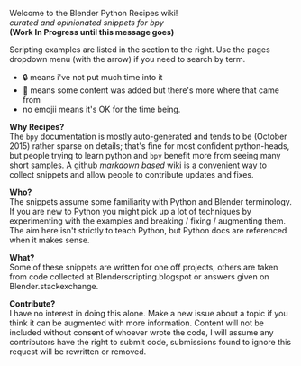 Welcome to the Blender Python Recipes wiki!  
_curated and opinionated snippets for bpy_  
**(Work In Progress until this message goes)**

Scripting examples are listed in the section to the right. Use the pages dropdown menu (with the arrow) if you need to search by term.
  
- :lock: means i've not put much time into it  
- :wrench: means some content was added but there's more where that came from  
- no emojii means it's OK for the time being.

**Why Recipes?**   
The `bpy` documentation is mostly auto-generated and tends to be (October 2015) rather sparse on details; that's fine for most confident python-heads, but people trying to learn python and `bpy`  benefit more from seeing many short samples. A github _markdown based_ wiki is a convenient way to collect snippets and allow people to contribute updates and fixes.

**Who?**   
The snippets assume some familiarity with Python and Blender terminology. If you are new to Python you might pick up a lot of techniques by experimenting with the examples and breaking / fixing / augmenting them. The aim here isn't strictly to teach Python, but Python docs are referenced when it makes sense. 

**What?**  
Some of these snippets are written for one off projects, others are taken from code collected at Blenderscripting.blogspot or answers given on Blender.stackexchange.

**Contribute?**  
I have no interest in doing this alone. Make a new issue about a topic if you think it can be augmented with more information. Content will not be included without consent of whoever wrote the code, I will assume any contributors have the right to submit code, submissions found to ignore this request will be rewritten or removed.
